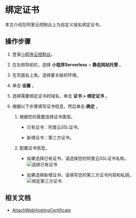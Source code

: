 绑定证书 
=========================

本文介绍在阿里云控制台上为自定义域名绑定证书。

操作步骤
----

1. 登录[小程序云控制台](https://mp.console.aliyun.com)。

   

2. 在左侧导航栏，选择 **小程序Serverless** \> **静态网站托管** 。

   

3. 在页面右上角，选择要关联的环境。

   

4. 单击 **设置** 。

   

5. 选择需要绑定证书的域名，单击 **证书** **\>** **绑定证书** 。

   

6. 根据以下步骤填写证书信息，然后单击 **确定** 。

   1. 根据您的需要选择证书类型。

      * 已有证书：阿里云SSL证书。

        
      
      * 新增证书：第三方证书。

        
      

      
   
   2. 配置证书信息。

      * 如果选择已有证书，请选择您的阿里云SSL证书名称。![选择已有证书](https://static-aliyun-doc.oss-accelerate.aliyuncs.com/assets/img/zh-CN/9162420061/p128460.png)

        
      
      * 如果选择新增证书，请填写您的第三方证书内容和私钥。![绑定第三方证书](https://static-aliyun-doc.oss-accelerate.aliyuncs.com/assets/img/zh-CN/9162420061/p128457.png)

        
      

      
   

   




相关文档
----

* [AttachWebHostingCertificate](/cn.zh-CN/开发指南/管控API文档/静态网站托管/AttachWebHostingCertificate.md)

  



